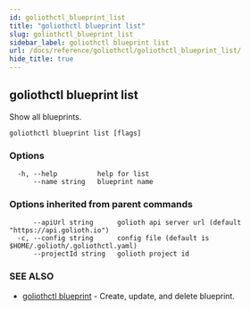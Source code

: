 ```yaml
---
id: goliothctl_blueprint_list
title: "goliothctl blueprint list"
slug: goliothctl_blueprint_list
sidebar_label: goliothctl blueprint list
url: /docs/reference/goliothctl/goliothctl_blueprint_list/
hide_title: true
---
```

## goliothctl blueprint list

Show all blueprints.

```
goliothctl blueprint list [flags]
```

### Options

```
  -h, --help          help for list
      --name string   blueprint name
```

### Options inherited from parent commands

```
      --apiUrl string      golioth api server url (default "https://api.golioth.io")
  -c, --config string      config file (default is $HOME/.golioth/.goliothctl.yaml)
      --projectId string   golioth project id
```

### SEE ALSO

* [goliothctl blueprint](/reference/command-line-tools/goliothctl/goliothctl_blueprint)	 - Create, update, and delete blueprint.

